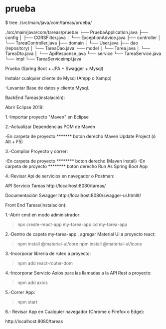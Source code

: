# prueba
$ tree ./src/main/java/com/tareas/prueba/

./src/main/java/com/tareas/prueba/
├── PruebaApplication.java
├── config
│   ├── CORSFilter.java
│   └── ExceptionAdvice.java
├── controller
│   └── TareaController.java
├── domain
│   └── User.java
├── dao (repository)
│   └── TareaDao.java
├── model
│   └── Tarea.java
│   └── TareaDto.java
│   └── ApiResponse.java
└── service
    └── TareaService.java
    └── impl
        └── TareaServiceimpl.java

Prueba (Spring Boot + JPA + Swagger + Mysql)

Instalar cualquier cliente de Mysql (Ampp o Xampp)

-Levantar Base de datos y cliente Mysql.

BackEnd Tareas(instalación):

Abrir Eclipse 2019:

1.-Importar proyecto "Maven" en Eclipse

2.-Actualizar Dependencias POM de Maven

 -En carpeta de proyecto ******* boton derecho Maven Update Project (ó Alt + F5)

3.-Compilar Proyecto y correr:

 -En carpeta de proyecto ******** boton derecho (Maven Install)
 -En carpeta de proyecto ******** boton derecho Run As Spring Boot App

4.-Revisar Api de servicios en navegador o Postman: 

API Servicio Tareas
http://localhost:8080/tareas/

Documentación Swagger
http://localhost:8080/swagger-ui.html#/

Front End Tareas(instalación):

1.-Abrir cmd en modo administrador:

>npx create-react-app my-tarea-app
>cd my-tarea-app

2.-Dentro de capeta my-tarea-app , agregar Material UI a proyecto react:

>npm install @material-ui/core
>npm install @material-ui/icons

3.-Incorporar libreria de ruteo a proyecto:

>npm add react-router-dom

4.-Incorporar Servicio Axios para las llamadas a la API Rest a proyecto:

>npm add axios

5.-Correr App:

>npm start

6.- Revisar App en Cualquier navegador (Chrome o Firefox o Edge):

http://localhost:8080/tareas
